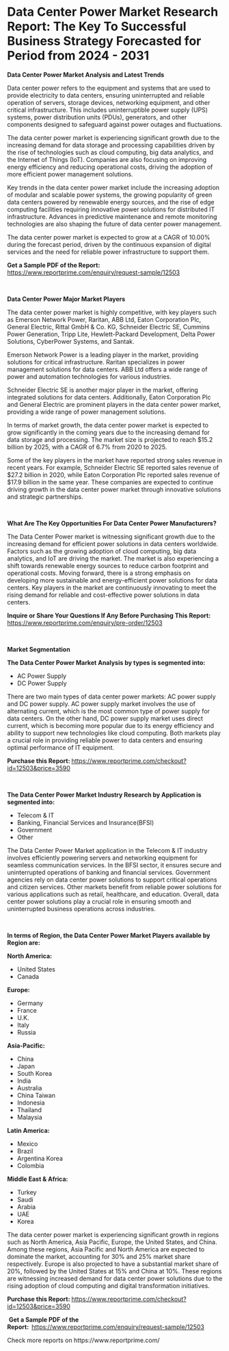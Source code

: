 <p><h1>Data Center Power Market Research Report: The Key To Successful Business Strategy Forecasted for Period from 2024 - 2031</h1></p><p><strong>Data Center Power Market Analysis and Latest Trends</strong></p>
<p><p>Data center power refers to the equipment and systems that are used to provide electricity to data centers, ensuring uninterrupted and reliable operation of servers, storage devices, networking equipment, and other critical infrastructure. This includes uninterruptible power supply (UPS) systems, power distribution units (PDUs), generators, and other components designed to safeguard against power outages and fluctuations.</p><p>The data center power market is experiencing significant growth due to the increasing demand for data storage and processing capabilities driven by the rise of technologies such as cloud computing, big data analytics, and the Internet of Things (IoT). Companies are also focusing on improving energy efficiency and reducing operational costs, driving the adoption of more efficient power management solutions.</p><p>Key trends in the data center power market include the increasing adoption of modular and scalable power systems, the growing popularity of green data centers powered by renewable energy sources, and the rise of edge computing facilities requiring innovative power solutions for distributed IT infrastructure. Advances in predictive maintenance and remote monitoring technologies are also shaping the future of data center power management.</p><p>The data center power market is expected to grow at a CAGR of 10.00% during the forecast period, driven by the continuous expansion of digital services and the need for reliable power infrastructure to support them.</p></p>
<p><strong>Get a Sample PDF of the Report:&nbsp;</strong> <a href="https://www.reportprime.com/enquiry/request-sample/12503">https://www.reportprime.com/enquiry/request-sample/12503</a></p>
<p>&nbsp;</p>
<p><strong>Data Center Power Major Market Players</strong></p>
<p><p>The data center power market is highly competitive, with key players such as Emerson Network Power, Raritan, ABB Ltd, Eaton Corporation Plc, General Electric, Rittal GmbH & Co. KG, Schneider Electric SE, Cummins Power Generation, Tripp Lite, Hewlett-Packard Development, Delta Power Solutions, CyberPower Systems, and Santak. </p><p>Emerson Network Power is a leading player in the market, providing solutions for critical infrastructure. Raritan specializes in power management solutions for data centers. ABB Ltd offers a wide range of power and automation technologies for various industries. </p><p>Schneider Electric SE is another major player in the market, offering integrated solutions for data centers. Additionally, Eaton Corporation Plc and General Electric are prominent players in the data center power market, providing a wide range of power management solutions.</p><p>In terms of market growth, the data center power market is expected to grow significantly in the coming years due to the increasing demand for data storage and processing. The market size is projected to reach $15.2 billion by 2025, with a CAGR of 6.7% from 2020 to 2025.</p><p>Some of the key players in the market have reported strong sales revenue in recent years. For example, Schneider Electric SE reported sales revenue of $27.2 billion in 2020, while Eaton Corporation Plc reported sales revenue of $17.9 billion in the same year. These companies are expected to continue driving growth in the data center power market through innovative solutions and strategic partnerships.</p></p>
<p>&nbsp;</p>
<p><strong>What Are The Key Opportunities For Data Center Power Manufacturers?</strong></p>
<p><p>The Data Center Power market is witnessing significant growth due to the increasing demand for efficient power solutions in data centers worldwide. Factors such as the growing adoption of cloud computing, big data analytics, and IoT are driving the market. The market is also experiencing a shift towards renewable energy sources to reduce carbon footprint and operational costs. Moving forward, there is a strong emphasis on developing more sustainable and energy-efficient power solutions for data centers. Key players in the market are continuously innovating to meet the rising demand for reliable and cost-effective power solutions in data centers.</p></p>
<p><strong>Inquire or Share Your Questions If Any Before Purchasing This Report:</strong> <a href="https://www.reportprime.com/enquiry/pre-order/12503">https://www.reportprime.com/enquiry/pre-order/12503</a></p>
<p>&nbsp;</p>
<p><strong>Market Segmentation</strong></p>
<p><strong>The Data Center Power Market Analysis by types is segmented into:</strong></p>
<p><ul><li>AC Power Supply</li><li>DC Power Supply</li></ul></p>
<p><p>There are two main types of data center power markets: AC power supply and DC power supply. AC power supply market involves the use of alternating current, which is the most common type of power supply for data centers. On the other hand, DC power supply market uses direct current, which is becoming more popular due to its energy efficiency and ability to support new technologies like cloud computing. Both markets play a crucial role in providing reliable power to data centers and ensuring optimal performance of IT equipment.</p></p>
<p><strong>Purchase this Report:&nbsp;</strong><a href="https://www.reportprime.com/checkout?id=12503&price=3590">https://www.reportprime.com/checkout?id=12503&price=3590</a></p>
<p>&nbsp;</p>
<p><strong>The Data Center Power Market Industry Research by Application is segmented into:</strong></p>
<p><ul><li>Telecom & IT</li><li>Banking, Financial Services and Insurance(BFSI)</li><li>Government</li><li>Other</li></ul></p>
<p><p>The Data Center Power Market application in the Telecom & IT industry involves efficiently powering servers and networking equipment for seamless communication services. In the BFSI sector, it ensures secure and uninterrupted operations of banking and financial services. Government agencies rely on data center power solutions to support critical operations and citizen services. Other markets benefit from reliable power solutions for various applications such as retail, healthcare, and education. Overall, data center power solutions play a crucial role in ensuring smooth and uninterrupted business operations across industries.</p></p>
<p>&nbsp;</p>
<p><strong>In terms of Region, the Data Center Power Market Players available by Region are:</strong></p>
<p>
    <p> <strong> North America: </strong>
        <ul>
            <li>United States</li>
            <li>Canada</li>
        </ul>
        </p> 
    <p> <strong> Europe: </strong>
        <ul>
            <li>Germany</li>
            <li>France</li>
            <li>U.K.</li>
            <li>Italy</li>
            <li>Russia</li>
        </ul>
        </p> 
    <p> <strong> Asia-Pacific: </strong>
        <ul>
            <li>China</li>
            <li>Japan</li>
            <li>South Korea</li>
            <li>India</li>
            <li>Australia</li>
            <li>China Taiwan</li>
            <li>Indonesia</li>
            <li>Thailand</li>
            <li>Malaysia</li>
        </ul>
        </p> 
    <p> <strong> Latin America: </strong>
        <ul>
            <li>Mexico</li>
            <li>Brazil</li>
            <li>Argentina Korea</li>
            <li>Colombia</li>
        </ul>
        </p> 
    <p> <strong> Middle East & Africa: </strong>
        <ul>
            <li>Turkey</li>
            <li>Saudi</li>
            <li>Arabia</li>
            <li>UAE</li>
            <li>Korea</li>
        </ul>
    </p>
    </p>
<p><p>The data center power market is experiencing significant growth in regions such as North America, Asia Pacific, Europe, the United States, and China. Among these regions, Asia Pacific and North America are expected to dominate the market, accounting for 30% and 25% market share respectively. Europe is also projected to have a substantial market share of 20%, followed by the United States at 15% and China at 10%. These regions are witnessing increased demand for data center power solutions due to the rising adoption of cloud computing and digital transformation initiatives.</p></p>
<p><strong>Purchase this Report: </strong><a href="https://www.reportprime.com/checkout?id=12503&price=3590">https://www.reportprime.com/checkout?id=12503&price=3590</a></p>
<p>&nbsp;<strong>Get a Sample PDF of the Report:&nbsp;&nbsp;</strong><a href="https://www.reportprime.com/enquiry/request-sample/12503">https://www.reportprime.com/enquiry/request-sample/12503</a></p>
<p><strong></strong></p>
<p>Check more reports on https://www.reportprime.com/</p>